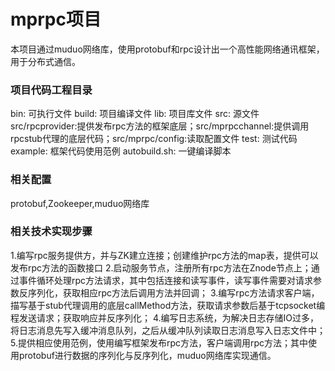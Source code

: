 # mprpc项目
本项目通过muduo网络库，使用protobuf和rpc设计出一个高性能网络通讯框架，用于分布式通信。
### 项目代码工程目录
bin: 可执行文件
build: 项目编译文件
lib: 项目库文件
src: 源文件   src/rpcprovider:提供发布rpc方法的框架底层；src/mprpcchannel:提供调用rpcstub代理的底层代码；src/mprpc/config:读取配置文件
test: 测试代码
example: 框架代码使用范例
autobuild.sh: 一键编译脚本
### 相关配置
protobuf,Zookeeper,muduo网络库
### 相关技术实现步骤
1.编写rpc服务提供方，并与ZK建立连接；创建维护rpc方法的map表，提供可以发布rpc方法的函数接口
2.启动服务节点，注册所有rpc方法在Znode节点上；通过事件循环处理rpc方法请求，其中包括连接和读写事件，读写事件需要对请求参数反序列化，获取相应rpc方法后调用方法并回调；
3.编写rpc方法请求客户端，描写基于stub代理调用的底层callMethod方法，获取请求参数后基于tcpsocket编程发送请求；获取响应并反序列化；
4.编写日志系统，为解决日志存储IO过多，将日志消息先写入缓冲消息队列，之后从缓冲队列读取日志消息写入日志文件中；
5.提供相应使用范例，使用编写框架发布rpc方法，客户端调用rpc方法；其中使用protobuf进行数据的序列化与反序列化，muduo网络库实现通信。
